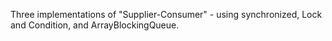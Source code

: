 Three implementations of "Supplier-Consumer" - using synchronized, Lock and Condition, and ArrayBlockingQueue.
